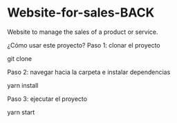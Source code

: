 # Website-for-sales-BACK
Website to manage the sales of a product or service.

¿Cómo usar este proyecto? Paso 1: clonar el proyecto

git clone

Paso 2: navegar hacia la carpeta e instalar dependencias

yarn install

Paso 3: ejecutar el proyecto

yarn start
